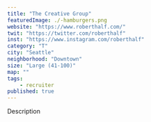 ```yaml
---
title: "The Creative Group"
featuredImage: ./-hamburgers.png
website: "https://www.roberthalf.com/"
twit: "https://twitter.com/roberthalf"
inst: "https://www.instagram.com/roberthalf"
category: "T"
city: "Seattle"
neighborhood: "Downtown"
size: "Large (41-100)"
map: ""
tags:
    - recruiter
published: true
---
```


Description
